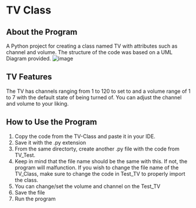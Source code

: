 # TV Class

## About the Program
A Python project for creating a class named TV with attributes such as channel and volume. The structure of the code was based on a UML Diagram provided.
![image](https://github.com/Tokitough/TV-Class/assets/130126464/5b3d15d4-bd09-4b70-be63-1b59f5a90d46)

## TV Features
The TV has channels ranging from 1 to 120 to set to and a volume range of 1 to 7 with the default state of being turned of. You can adjust the channel and volume to your liking.

## How to Use the Program
1. Copy the code from the TV-Class and paste it in your IDE.
2. Save it with the .py extension
3. From the same directorty, create another .py file with the code from TV_Test. 
4. Keep in mind that the file name should be the same with this. If not, the program will malfunction. If you wish to change the file name of the TV_Class, make sure to change the code in Test_TV to properly import the class.
5. You can change/set the volume and channel on the Test_TV
6. Save the file
7. Run the program
